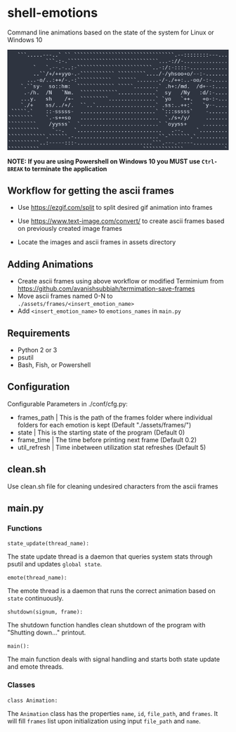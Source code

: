 # shell-emotions
Command line animations based on the state of the system for Linux or Windows 10

![](assets/docs/example_eyes.gif)

**NOTE: If you are using Powershell on Windows 10 you MUST use `Ctrl-BREAK` to terminate the application**

## Workflow for getting the ascii frames

- Use https://ezgif.com/split to split desired gif animation into frames

- Use https://www.text-image.com/convert/ to create ascii frames based on previously created image frames

- Locate the images and ascii frames in assets directory

## Adding Animations

 - Create ascii frames using above workflow or modified Termimium from https://github.com/avanishsubbiah/termimation-save-frames
 - Move ascii frames named 0-N to `./assets/frames/<insert_emotion_name>`
 - Add `<insert_emotion_name>` to `emotions_names` in `main.py`

## Requirements

 - Python 2 or 3
 - psutil
 - Bash, Fish, or Powershell

## Configuration

Configurable Parameters in ./conf/cfg.py:

 - frames_path | This is the path of the frames folder where individual folders for each emotion is kept (Default "./assets/frames/")
 - state | This is the starting state of the program (Default 0)
 - frame_time | The time before printing next frame (Default 0.2)
 - util_refresh | Time inbetween utilization stat refreshes (Default 5)

## clean.sh

Use clean.sh file for cleaning undesired characters from the ascii frames

## main.py

### Functions

```
state_update(thread_name):
```

The state update thread is a daemon that queries system stats through psutil and updates `global state`.

```
emote(thread_name):
```

The emote thread is a daemon that runs the correct animation based on `state` continuously.

```
shutdown(signum, frame):
```

The shutdown function handles clean shutdown of the program with "Shutting down..." printout.

```
main():
```

The main function deals with signal handling and starts both state update and emote threads.

### Classes

```
class Animation:
```

The `Animation` class has the properties `name`, `id`, `file_path`, and `frames`. 
It will fill `frames` list upon initialization using input `file_path` and `name`.
